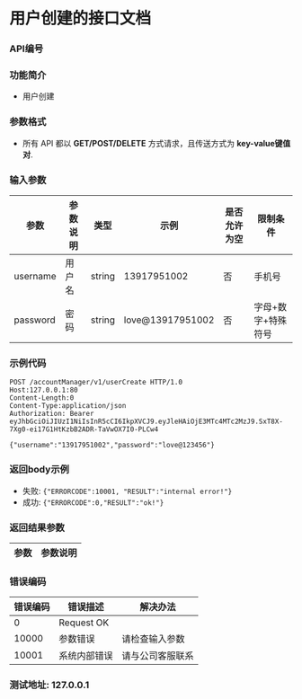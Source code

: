 用户创建的接口文档
=================================

### API编号

### 功能简介
* 用户创建

### 参数格式

* 所有 API 都以 **GET/POST/DELETE** 方式请求，且传送方式为 **key-value键值对**.

### 输入参数


 参数           |参数说明                 |  类型       |   示例         |是否允许为空|  限制条件
----------------|-------------------------|-------------|----------------|------------|---------------------
username        |用户名                   |string       |13917951002     |否          |手机号
password        |密码                     |string       |love@13917951002|否          |字母+数字+特殊符号

### 示例代码

    POST /accountManager/v1/userCreate HTTP/1.0
    Host:127.0.0.1:80
    Content-Length:0
    Content-Type:application/json
    Authorization: Bearer eyJhbGciOiJIUzI1NiIsInR5cCI6IkpXVCJ9.eyJleHAiOjE3MTc4MTc2MzJ9.SxT8X-7Xg0-ei17G1HtKzbB2ADR-TaVwOX7I0-PLCw4

    {"username":"13917951002","password":"love@123456"}

### 返回body示例

* 失败: `{"ERRORCODE":10001, "RESULT":"internal error!"}`
* 成功: `{"ERRORCODE":0,"RESULT":"ok!"}`


### 返回结果参数

参数            | 参数说明
----------------|-------------------------------


### 错误编码

错误编码    | 错误描述                  | 解决办法
------------|---------------------------|------------------
0           | Request OK                |
10000       | 参数错误                  | 请检查输入参数
10001       | 系统内部错误              | 请与公司客服联系

### 测试地址: 127.0.0.1

